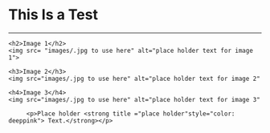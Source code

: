 <!doctype html>
<html>
<head>
<meta charset="utf-8">
<title>HTML1TEST</title>
</head>

<body>
	<h1> This Is a Test</h1>
	<hr>
	
	<h2>Image 1</h2>
	<img src= "images/.jpg to use here" alt="place holder text for image 1">
	
	<h3>Image 2</h3>
	<img src="images/.jpg to use here" alt="place holder text for image 2"
		
	<h4>Image 3</h4>
	<img src="images/.jpg to use here" alt="place holder text for image 3"
		 
		 <p>Place holder <strong title ="place holder"style="color: deeppink"> Text.</strong></p>
	
</body>
</html>

